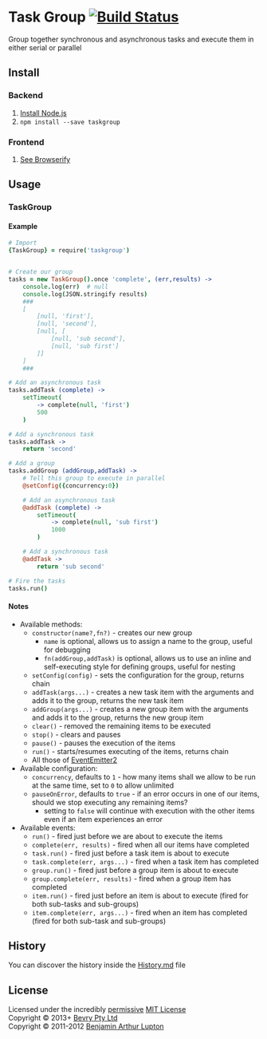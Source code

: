 # Task Group [![Build Status](https://secure.travis-ci.org/bevry/taskgroup.png?branch=master)](http://travis-ci.org/bevry/taskgroup)
Group together synchronous and asynchronous tasks and execute them in either serial or parallel



## Install

### Backend

1. [Install Node.js](http://bevry.me/node/install)
2. `npm install --save taskgroup`

### Frontend

1. [See Browserify](http://browserify.org/)



## Usage

### TaskGroup

#### Example

``` coffeescript
# Import
{TaskGroup} = require('taskgroup')


# Create our group
tasks = new TaskGroup().once 'complete', (err,results) ->
	console.log(err)  # null
	console.log(JSON.stringify results)
	###
	[
		[null, 'first'],
		[null, 'second'],
		[null, [
			[null, 'sub second'],
			[null, 'sub first']
		]]
	]
	###

# Add an asynchronous task
tasks.addTask (complete) ->
	setTimeout(
		-> complete(null, 'first')
		500
	)

# Add a synchronous task
tasks.addTask ->
	return 'second'

# Add a group
tasks.addGroup (addGroup,addTask) ->
	# Tell this group to execute in parallel
	@setConfig({concurrency:0})

	# Add an asynchronous task
	@addTask (complete) ->
		setTimeout(
			-> complete(null, 'sub first')
			1000
		)

	# Add a synchronous task
	@addTask ->
		return 'sub second'

# Fire the tasks
tasks.run()
```

#### Notes

- Available methods:
	- `constructor(name?,fn?)` - creates our new group
		- `name` is optional, allows us to assign a name to the group, useful for debugging
		- `fn(addGroup,addTask)` is optional, allows us to use an inline and self-executing style for defining groups, useful for nesting
	- `setConfig(config)` - sets the configuration for the group, returns chain
	- `addTask(args...)` - creates a new task item with the arguments and adds it to the group, returns the new task item
	- `addGroup(args...)` - creates a new group item with the arguments and adds it to the group, returns the new group item
	- `clear()` - removed the remaining items to be executed
	- `stop()` - clears and pauses
	- `pause()` - pauses the execution of the items
	- `run()` - starts/resumes executing of the items, returns chain
	- All those of [EventEmitter2](https://github.com/hij1nx/EventEmitter2)
- Available configuration:
	- `concurrency`, defaults to `1` - how many items shall we allow to be run at the same time, set to `0` to allow unlimited
	- `pauseOnError`, defaults to `true` - if an error occurs in one of our items, should we stop executing any remaining items?
		- setting to `false` will continue with execution with the other items even if an item experiences an error
- Available events:
	- `run()` - fired just before we are about to execute the items
	- `complete(err, results)` - fired when all our items have completed
	- `task.run()` - fired just before a task item is about to execute
	- `task.complete(err, args...)` - fired when a task item has completed
	- `group.run()` - fired just before a group item is about to execute
	- `group.complete(err, results)` - fired when a group item has completed
	- `item.run()` - fired just before an item is about to execute (fired for both sub-tasks and sub-groups)
	- `item.complete(err, args...)` - fired when an item has completed (fired for both sub-task and sub-groups)

## History
You can discover the history inside the [History.md](https://github.com/bevry/taskgroup/blob/master/History.md#files) file



## License
Licensed under the incredibly [permissive](http://en.wikipedia.org/wiki/Permissive_free_software_licence) [MIT License](http://creativecommons.org/licenses/MIT/)
<br/>Copyright © 2013+ [Bevry Pty Ltd](http://bevry.me)
<br/>Copyright © 2011-2012 [Benjamin Arthur Lupton](http://balupton.com)
